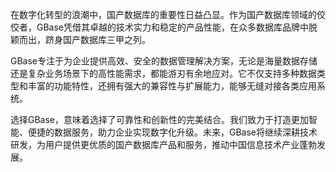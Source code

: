 在数字化转型的浪潮中，国产数据库的重要性日益凸显。作为国产数据库领域的佼佼者，GBase凭借其卓越的技术实力和稳定的产品性能，在众多数据库品牌中脱颖而出，跻身国产数据库三甲之列。

GBase专注于为企业提供高效、安全的数据管理解决方案，无论是海量数据存储还是复杂业务场景下的高性能需求，都能游刃有余地应对。它不仅支持多种数据类型和丰富的功能特性，还拥有强大的兼容性与扩展能力，能够无缝对接各类应用系统。

选择GBase，意味着选择了可靠性和创新性的完美结合。我们致力于打造更加智能、便捷的数据服务，助力企业实现数字化升级。未来，GBase将继续深耕技术研发，为用户提供更优质的国产数据库产品和服务，推动中国信息技术产业蓬勃发展。